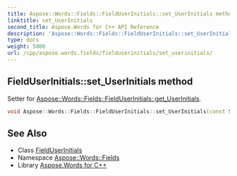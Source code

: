 ```yaml
---
title: Aspose::Words::Fields::FieldUserInitials::set_UserInitials method
linktitle: set_UserInitials
second_title: Aspose.Words for C++ API Reference
description: 'Aspose::Words::Fields::FieldUserInitials::set_UserInitials method. Setter for Aspose::Words::Fields::FieldUserInitials::get_UserInitials in C++.'
type: docs
weight: 5000
url: /cpp/aspose.words.fields/fielduserinitials/set_userinitials/
---
```

## FieldUserInitials::set_UserInitials method


Setter for [Aspose::Words::Fields::FieldUserInitials::get_UserInitials](../get_userinitials/).

```cpp
void Aspose::Words::Fields::FieldUserInitials::set_UserInitials(const System::String &value)
```

## See Also

* Class [FieldUserInitials](../)
* Namespace [Aspose::Words::Fields](../../)
* Library [Aspose.Words for C++](../../../)

